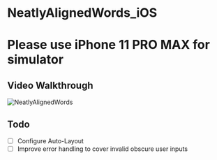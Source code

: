 # NeatlyAlignedWords_iOS
# Please use iPhone 11 PRO MAX for simulator 


## Video Walkthrough
![NeatlyAlignedWords](https://user-images.githubusercontent.com/46205088/154332882-203ebc9a-787c-4a28-af15-9cef16fa144b.gif)

## Todo

- [ ] Configure Auto-Layout
- [ ] Improve error handling to cover invalid obscure user inputs
